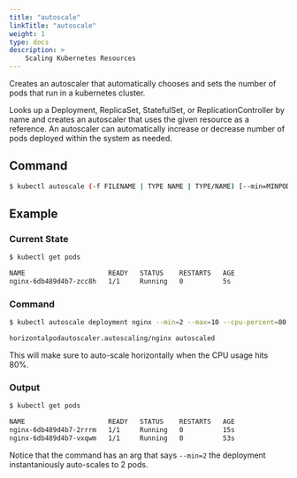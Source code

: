 ```yaml
---
title: "autoscale"
linkTitle: "autoscale"
weight: 1
type: docs
description: >
    Scaling Kubernetes Resources
---
```


Creates an autoscaler that automatically chooses and sets the number of pods that run in a kubernetes cluster.

Looks up a Deployment, ReplicaSet, StatefulSet, or ReplicationController by name and creates an autoscaler that uses the given resource as a reference. An autoscaler can automatically increase or decrease number of pods deployed within the system as needed.

## Command
```bash
$ kubectl autoscale (-f FILENAME | TYPE NAME | TYPE/NAME) [--min=MINPODS] --max=MAXPODS [--cpu-percent=CPU]
```


## Example

### Current State
```bash
$ kubectl get pods

NAME                     READY   STATUS    RESTARTS   AGE
nginx-6db489d4b7-zcc8h   1/1     Running   0          5s
```

### Command
```bash
$ kubectl autoscale deployment nginx --min=2 --max=10 --cpu-percent=80

horizontalpodautoscaler.autoscaling/nginx autoscaled
```

This will make sure to auto-scale horizontally when the CPU usage hits 80%.

### Output
```bash
$ kubectl get pods

NAME                     READY   STATUS    RESTARTS   AGE
nginx-6db489d4b7-2rrrm   1/1     Running   0          15s
nginx-6db489d4b7-vxqwm   1/1     Running   0          53s
```

Notice that the command has an arg that says `--min=2` the deployment instantaniously auto-scales to 2 pods.